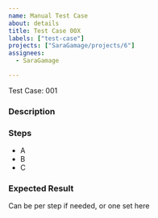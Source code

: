 ```yaml
---
name: Manual Test Case
about: details
title: Test Case 00X
labels: ["test-case"]
projects: ["SaraGamage/projects/6"]
assignees:
  - SaraGamage

---
```

Test Case: 001

### Description


### Steps

- A 
- B
- C

  
### Expected Result
Can be per step if needed, or one set here